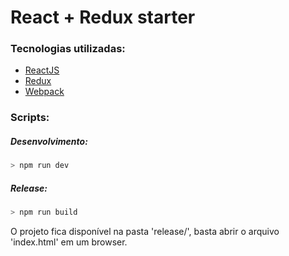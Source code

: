 # React + Redux starter

### Tecnologias utilizadas:
- [ReactJS](https://facebook.github.io/react/)
- [Redux](http://redux.js.org/)
- [Webpack](https://webpack.github.io/)

### Scripts:

##### Desenvolvimento:
```bash
> npm run dev
```

##### Release:
```bash
> npm run build
```
O projeto fica disponível na pasta 'release/', basta abrir o arquivo 'index.html' em um browser.
